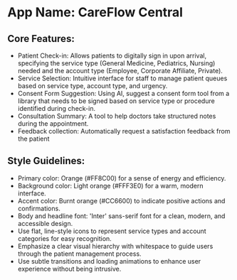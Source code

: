 # **App Name**: CareFlow Central

## Core Features:

- Patient Check-in: Allows patients to digitally sign in upon arrival, specifying the service type (General Medicine, Pediatrics, Nursing) needed and the account type (Employee, Corporate Affiliate, Private).
- Service Selection: Intuitive interface for staff to manage patient queues based on service type, account type, and urgency.
- Consent Form Suggestion: Using AI, suggest a consent form tool from a library that needs to be signed based on service type or procedure identified during check-in.
- Consultation Summary: A tool to help doctors take structured notes during the appointment.
- Feedback collection: Automatically request a satisfaction feedback from the patient

## Style Guidelines:

- Primary color: Orange (#FF8C00) for a sense of energy and efficiency.
- Background color: Light orange (#FFF3E0) for a warm, modern interface.
- Accent color: Burnt orange (#CC6600) to indicate positive actions and confirmations.
- Body and headline font: 'Inter' sans-serif font for a clean, modern, and accessible design.
- Use flat, line-style icons to represent service types and account categories for easy recognition.
- Emphasize a clear visual hierarchy with whitespace to guide users through the patient management process.
- Use subtle transitions and loading animations to enhance user experience without being intrusive.